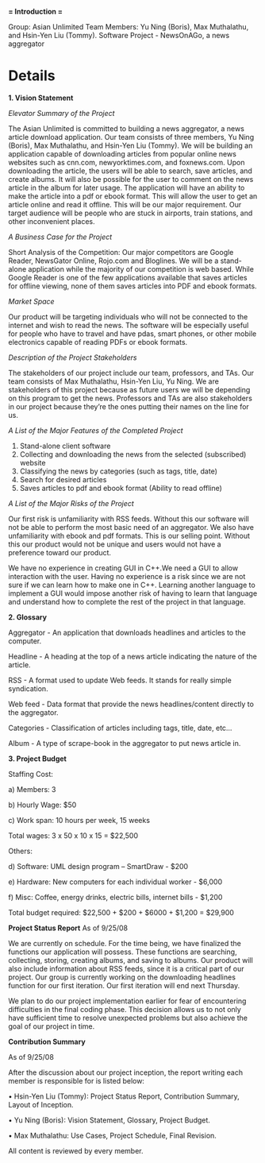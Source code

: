 **= Introduction =**

Group: Asian Unlimited
Team Members: Yu Ning (Boris), Max Muthalathu, and Hsin-Yen Liu (Tommy).
Software Project - NewsOnAGo, a news aggregator

# Details #
**1. Vision Statement**

_Elevator Summary of the Project_

The Asian Unlimited is committed to building a news aggregator, a news article download application.  Our team consists of three members, Yu Ning (Boris), Max Muthalathu, and Hsin-Yen Liu (Tommy).  We will be building an application capable of downloading articles from popular online news websites such as cnn.com, newyorktimes.com, and foxnews.com. Upon downloading the article, the users will be able to search, save articles, and create albums. It will also be possible for the user to comment on the news article in the album for later usage.  The application will have an ability to make the article into a pdf or ebook format.  This will allow the user to get an article online and read it offline.  This will be our major requirement.   Our target audience will be people who are stuck in airports, train stations, and other inconvenient places.

_A Business Case for the Project_

Short Analysis of the Competition:
Our major competitors are Google Reader, NewsGator Online, Rojo.com and Bloglines. We will be a stand-alone application while the majority of our competition is web based.  While Google Reader is one of the few applications available that saves articles for offline viewing, none of them saves articles into PDF and ebook formats.

_Market Space_

Our product will be targeting individuals who will not be connected to the internet and wish to read the news. The software will be especially useful for people who have to travel and have pdas, smart phones, or other mobile electronics capable of reading PDFs or ebook formats.

_Description of the Project Stakeholders_

The stakeholders of our project include our team, professors, and TAs. Our team consists of Max Muthalathu, Hsin-Yen Liu, Yu Ning. We are stakeholders of this project because as future users we will be depending on this program to get the news. Professors and TAs are also stakeholders in our project because they’re the ones putting their names on the line for us.

_A List of the Major Features of the Completed Project_

1.	Stand-alone client software
2.	Collecting and downloading the news from the selected (subscribed) website
3.	Classifying the news by categories (such as tags, title, date)
4.	Search for desired articles
5.	Saves articles to pdf and ebook format (Ability to read offline)

_A List of the Major Risks of the Project_

Our first risk is unfamiliarity with RSS feeds. Without this our software will not be able to perform the most basic need of an aggregator.
We also have unfamiliarity with ebook and pdf formats. This is our selling point. Without this our product would not be unique and users would not have a preference toward our product.

We have no experience in creating GUI in C++.We need a GUI to allow interaction with the user. Having no experience is a risk since we are not sure if we can learn how to make one in C++. Learning another language to implement a GUI would impose another risk of having to learn that language and understand how to complete the rest of the project in that language.

**2. Glossary**

Aggregator -    An application that downloads headlines and articles to the computer.

Headline -	A heading at the top of a news article indicating the nature of the
article.

RSS - 	        A format used to update Web feeds.  It stands for really simple syndication.

Web feed -	Data format that provide the news headlines/content directly to the aggregator.

Categories -	Classification of articles including tags, title, date, etc…

Album - 	A type of scrape-book in the aggregator to put news article in.

**3. Project Budget**

Staffing Cost:

a)	Members: 3

b)	Hourly Wage: $50

c)	Work span:  10 hours per week, 15 weeks

Total wages: 3 x 50 x 10 x 15 = $22,500

Others:

d)	Software: UML design program – SmartDraw - $200

e)	Hardware:  New computers for each individual worker - $6,000

f)	Misc: Coffee, energy drinks, electric bills, internet bills - $1,200

Total budget required: $22,500 + $200 + $6000 + $1,200 = $29,900

**Project Status Report** As of 9/25/08

We are currently on schedule.  For the time being, we have finalized the functions our application will possess.  These functions are searching, collecting, storing, creating albums, and saving to albums.  Our product will also include information about RSS feeds, since it is a critical part of our project.  Our group is currently working on the downloading headlines function for our first iteration.  Our first iteration will end next Thursday.

We plan to do our project implementation earlier for fear of encountering difficulties in the final coding phase.  This decision allows us to not only have sufficient time to resolve unexpected problems but also achieve the goal of our project in time.

**Contribution Summary**

As of 9/25/08

After the discussion about our project inception, the report writing each member is responsible for is listed below:

•	Hsin-Yen Liu (Tommy): Project Status Report, Contribution Summary, Layout of Inception.

•	Yu Ning (Boris): Vision Statement, Glossary, Project Budget.

•	Max Muthalathu: Use Cases, Project Schedule, Final Revision.

All content is reviewed by every member.
